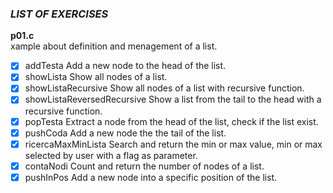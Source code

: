 ### *LIST OF EXERCISES*

**p01.c**  
xample about definition and menagement of a list.
- [x] addTesta Add a new node to the head of the list.
- [x] showLista Show all nodes of a list.
- [x] showListaRecursive Show all nodes of a list with recursive function.
- [x] showListaReversedRecursive Show a list from the tail to the head with a recursive function.
- [x] popTesta Extract a node from the head of the list, check if the list exist.
- [x] pushCoda Add a new node the the tail of the list.
- [x] ricercaMaxMinLista Search and return the min or max value, min or max selected by user with a flag as parameter.
- [x] contaNodi Count and return the number of nodes of a list.
- [x] pushInPos Add a new node into a specific position of the list.
